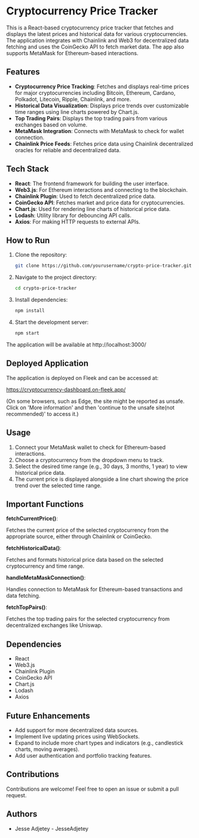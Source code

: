 # Cryptocurrency Price Tracker

This is a React-based cryptocurrency price tracker that fetches and displays the latest prices and historical data for various cryptocurrencies. The application integrates with Chainlink and Web3 for decentralized data fetching and uses the CoinGecko API to fetch market data. The app also supports MetaMask for Ethereum-based interactions.

## Features

- **Cryptocurrency Price Tracking**: Fetches and displays real-time prices for major cryptocurrencies including Bitcoin, Ethereum, Cardano, Polkadot, Litecoin, Ripple, Chainlink, and more.
- **Historical Data Visualization**: Displays price trends over customizable time ranges using line charts powered by Chart.js.
- **Top Trading Pairs**: Displays the top trading pairs from various exchanges based on volume.
- **MetaMask Integration**: Connects with MetaMask to check for wallet connection.
- **Chainlink Price Feeds**: Fetches price data using Chainlink decentralized oracles for reliable and decentralized data.

## Tech Stack

- **React**: The frontend framework for building the user interface.
- **Web3.js**: For Ethereum interactions and connecting to the blockchain.
- **Chainlink Plugin**: Used to fetch decentralized price data.
- **CoinGecko API**: Fetches market and price data for cryptocurrencies.
- **Chart.js**: Used for rendering line charts of historical price data.
- **Lodash**: Utility library for debouncing API calls.
- **Axios**: For making HTTP requests to external APIs.

## How to Run

1. Clone the repository:
   ```bash
   git clone https://github.com/yourusername/crypto-price-tracker.git

2. Navigate to the project directory:
   ```bash
   cd crypto-price-tracker

3. Install dependencies:
   ```bash
   npm install

4. Start the development server:
   ```bash
   npm start

The application will be available at http://localhost:3000/

## Deployed Application
The application is deployed on Fleek and can be accessed at:

https://cryptocurrency-dashboard.on-fleek.app/

(On some browsers, such as Edge, the site might be reported as unsafe. Click on 'More information' and then 'continue to the unsafe site(not recommended)' to access it.)

## Usage
1. Connect your MetaMask wallet to check for Ethereum-based interactions.
2. Choose a cryptocurrency from the dropdown menu to track.
3. Select the desired time range (e.g., 30 days, 3 months, 1 year) to view historical price data.
4. The current price is displayed alongside a line chart showing the price trend over the selected time range.

## Important Functions
**fetchCurrentPrice()**:

Fetches the current price of the selected cryptocurrency from the appropriate source, either through Chainlink or CoinGecko.

**fetchHistoricalData()**:

Fetches and formats historical price data based on the selected cryptocurrency and time range.

**handleMetaMaskConnection()**:

Handles connection to MetaMask for Ethereum-based transactions and data fetching.

**fetchTopPairs()**:

Fetches the top trading pairs for the selected cryptocurrency from decentralized exchanges like Uniswap.

## Dependencies
- React
- Web3.js
- Chainlink Plugin
- CoinGecko API
- Chart.js
- Lodash
- Axios

## Future Enhancements
- Add support for more decentralized data sources.
- Implement live updating prices using WebSockets.
- Expand to include more chart types and indicators (e.g., candlestick charts, moving averages).
- Add user authentication and portfolio tracking features.

## Contributions
Contributions are welcome! Feel free to open an issue or submit a pull request.

## Authors
- Jesse Adjetey - JesseAdjetey


